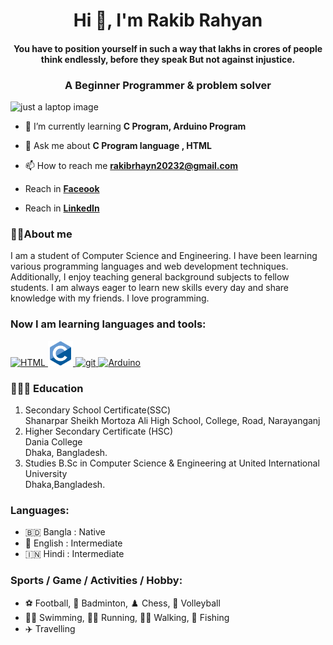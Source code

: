<h1 align="center">Hi 👋, I'm Rakib Rahyan</h1>
<h4 align="center">You have to position yourself in such a way that lakhs in crores of people think endlessly, before they speak But not against injustice.</h4>
<h3 align="center">A Beginner Programmer & problem solver</h3>

<p align="left"> <img src="https://thumbor.forbes.com/thumbor/fit-in/1290x/https://www.forbes.com/advisor/wp-content/uploads/2023/07/computer-coding.jpg" alt="just a laptop image" /> </p>


- 🌱 I’m currently learning **C Program, Arduino Program**

- 💬 Ask me about **C Program language , HTML**

- 📫 How to reach me **rakibrhayn20232@gmail.com**</br>
- Reach in <a href="https://www.facebook.com/profile.php?id=61556517414774">**Faceook**</b><a>
- Reach in <a href="https://www.linkedin.com/feed/?trk=guest_homepage-basic_google-one-tap-submit">**LinkedIn**</b><a>

<h3>
    🙋‍♂️About me
</h3>
<p>
    I am a student of Computer Science and Engineering. I have been learning various programming languages and web development techniques. Additionally, I enjoy teaching general background subjects to fellow students. I am always eager to learn new skills every day and share knowledge with my friends. I love programming. 
</p>
<h3 align="left">
    Now I am learning languages and tools:
</h3>
<p align="left"> 
    <a href="https://developer.mozilla.org/en-US/docs/Web/HTML" target="_blank" rel="noreferrer">
        <img src="https://encrypted-tbn0.gstatic.com/images?q=tbn:ANd9GcRsubI1xnS2EsbFC7IKOtHXy3o2yp5zNGHX8-mLk-0nVw&s" alt="HTML" width="40" height="40"/>
    </a>
    <a href="https://www.cprogramming.com/" target="_blank" rel="noreferrer"> 
        <img src="https://raw.githubusercontent.com/devicons/devicon/master/icons/c/c-original.svg" alt="c" width="40" height="40"/> 
    </a> 
    <a href="https://git-scm.com/" target="_blank" rel="noreferrer"> 
        <img src="https://www.vectorlogo.zone/logos/git-scm/git-scm-icon.svg" alt="git" width="40" height="40"/> 
    </a> 
    <a href="https://docs.arduino.cc/learn/" target="_blank" rel="noreferrer"> 
        <img src="https://upload.wikimedia.org/wikipedia/commons/8/87/Arduino_Logo.svg" alt="Arduino" width="40" height="40"/> 
    </a> 
</p>
<div>
    <h3>
        👨🏻‍🎓   Education
    </h3>
    <nav>
        <ol>
            <li>
                Secondary School Certificate(SSC)<br>
                Shanarpar Sheikh Mortoza Ali High School, College, Road, Narayanganj
            </li>
            <li>
                Higher Secondary Certificate (HSC) <br>
                Dania College <br>
                Dhaka, Bangladesh.
            </li>
            <li>
                Studies B.Sc in Computer Science & Engineering at United International University 
                </br>
                Dhaka,Bangladesh.
            </li>
        </ol>
    </nav>
</div>
<div>
<h3>
    Languages:
</h3>
    <nav>
        <ul>
            <li>🇧🇩 Bangla : Native</li>
            <li>🏴󠁧󠁢󠁥󠁮󠁧󠁿 English : Intermediate</li>
            <li>🇮🇳 Hindi : Intermediate</li>
        </ul>
    </nav>
</div>
<div>
<h3>
    Sports / Game / Activities / Hobby:
</h3>
    <nav>
        <ul>
            <li>⚽ Football, 🏸 Badminton, ♟️ Chess, 🏐 Volleyball</li>
            <li>🏊‍♂️ Swimming, 🏃‍♂️ Running, 🚶‍♂️ Walking, 🎣 Fishing</li>
            <li>✈️ Travelling
            </li>
        </ul>
    </nav>
</div>
